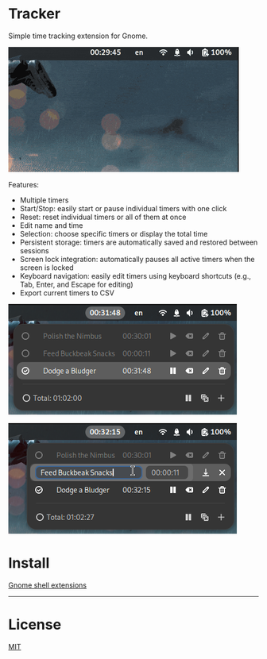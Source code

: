 # Tracker

Simple time tracking extension for Gnome.

![demo](https://raw.githubusercontent.com/aliakseiz/tracker/main/demo-01.gif)

Features:
- Multiple timers
- Start/Stop: easily start or pause individual timers with one click
- Reset: reset individual timers or all of them at once
- Edit name and time
- Selection: choose specific timers or display the total time
- Persistent storage: timers are automatically saved and restored between sessions
- Screen lock integration: automatically pauses all active timers when the screen is locked
- Keyboard navigation: easily edit timers using keyboard shortcuts (e.g., Tab, Enter, and Escape for editing)
- Export current timers to CSV

![demo](https://raw.githubusercontent.com/aliakseiz/tracker/main/demo-02.png)

![demo](https://raw.githubusercontent.com/aliakseiz/tracker/main/demo-03.png)

# Install

[Gnome shell extensions](https://extensions.gnome.org/extension/7447/tracker/)

---
# License
[MIT](LICENSE)

[License-Url]: http://opensource.org/licenses/MIT
[License-Image]: https://img.shields.io/npm/l/express.svg
